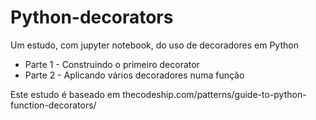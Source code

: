 # Python-decorators
Um estudo, com jupyter notebook, do uso de decoradores em Python

* Parte 1 - Construindo o primeiro decorator
* Parte 2 - Aplicando vários decoradores numa função

Este estudo é baseado em thecodeship.com/patterns/guide-to-python-function-decorators/
